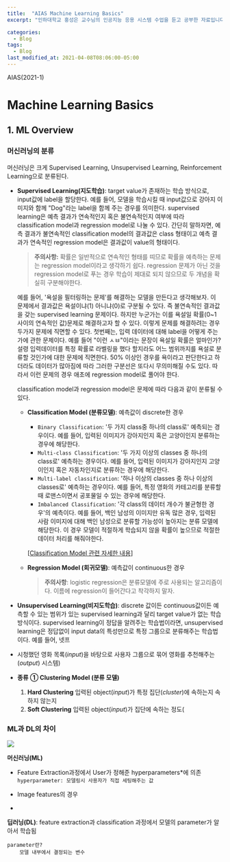 ```yaml
---
title:  "AIAS Machine Learning Basics"
excerpt: "인하대학교 홍성은 교수님의 인공지능 응용 시스템 수업을 듣고 공부한 자료입니다."

categories:
  - Blog
tags:
  - Blog
last_modified_at: 2021-04-08T08:06:00-05:00
---
```


AIAS(2021-1)

# Machine Learning Basics

## 1. ML Overview
### 머신러닝의 분류
머신러닝은 크게 Supervised Learning, Unsupervised Learning, Reinforcement Learning으로 분류된다.

- **Supervised Learning(지도학습)**: target value가 존재하는 학습 방식으로, input값에 label을 할당한다. 예를 들어, 모델을 학습시킬 때 input값으로 강아지 이미지와 함께 "Dog"라는 label을 함께 주는 경우를 의미한다. supervised learning은 예측 결과가 연속적인지 혹은 불연속적인지 여부에 따라 classification model과 regression model로 나눌 수 있다. 간단히 말하자면, 예측 결과가 불연속적인 classification model의 결과값은 class 형태이고 예측 결과가 연속적인 regression model은 결과값이 value의 형태이다. 
	> **주의사항:**
	> 확률은 일반적으로 연속적인 형태를 띠므로 확률을 예측하는 문제는 regression model이라고 생각하기 쉽다. regression 문제가 아닌 것을 regression model로 푸는 경우 학습이 제대로 되지 않으므로 두 개념을 확실히 구분해야한다.

	예를 들어, '욕설을 필터링하는 문제'를 해결하는 모델을 만든다고 생각해보자. 이 문제에서 결과값은 욕설이냐(1) 아니냐(0)로 구분될 수 있다. 즉 불연속적인 결과값을 갖는 supervised learning 문제이다. 하지만 누군가는 이를 욕설일 확률(0~1 사이의 연속적인 값)문제로 해결하고자 할 수 있다. 이렇게 문제를 해결하려는 경우 두가지 문제에 직면할 수 있다. 첫번째는, 입력 데이터에 대해 label을 어떻게 주는가에 관한 문제이다. 예를 들어 "이런 ㅅㅂ"이라는 문장이 욕설일 확률은 얼마인가? 설령 입력데이터를 특정 확률로 라벨링을 했다 할지라도 어느 범위까지를 욕설로 분류할 것인가에 대한 문제에 직면한다. 50% 이상인 경우를 욕이라고 판단한다고 하더라도 데이터가 많아짐에 따라 그러한 구분선은 또다시 무의미해질 수도 있다. 따라서 이런 문제의 경우 애초에 regression model로 풀어야 한다.

	classification model과 regression model은 문제에 따라 다음과 같이 분류될 수 있다.
	
	- **Classification Model (분류모델)**: 예측값이 discrete한 경우
		- `Binary Classification`: '두 가지 class중 하나의 class로' 예측되는 경우이다. 예를 들어, 입력된 이미지가 강아지인지 혹은 고양이인지 분류하는 경우에 해당한다.
		- `Multi-class Classification`: '두 가지 이상의 classes 중 하나의 class로' 예측하는 경우이다. 예를 들어, 입력된 이미지가 강아지인지 고양이인지 혹은 자동차인지로 분류하는 경우에 해당한다.
		- `Multi-label classification`: '하나 이상의 classes 중 하나 이상의 classes로' 예측하는 경우이다. 예를 들어, 특정 영화의 카테고리를 분류할 때 로맨스이면서 공포물일 수 있는 경우에 해당한다.
		- `Imbalanced Classification`: '각 class의 데이터 개수가 불균형한 경우'의 예측이다. 예를 들어, 백인 남성의 이미지만 유독 많은 경우, 입력된 사람 이미지에 대해 백인 남성으로 분류할 가능성이 높아지는 분류 모델에 해당한다. 이 경우 모델이 적절하게 학습되지 않을 확률이 높으므로 적절한 데이터 처리를 해줘야한다.

		[[Classification Model 관련 자세한 내용](https://machinelearningmastery.com/types-of-classification-in-machine-learning/)]
	- **Regression Model (회귀모델)**: 예측값이 continuous한 경우
		> **주의사항**:
		> logistic regression은 분류모델에 주로 사용되는 알고리즘이다. 이름에 regression이 들어간다고 착각하지 말자. 
	
- **Unsupervised Learning(비지도학습)**: discrete 값이든 continuous값이든 예측할 수 있는 범위가 있는 supervised learning과 달리 target value가 없는 학습 방식이다. supervised learning이 정답을 알려주는 학습법이라면, unsupervised learning은 정답없이 input data의 특성만으로 특정 그룹으로 분류해주는 학습법이다. 예를 들어, 넷프
- 시청했던 영화 목록(*input*)을 바탕으로 사용자 그룹으로 묶어 영화를 추천해주는(*output*) 시스템)
- **종류**
	**① Clustering Model (분류 모델)**   
   1) **Hard Clustering**
   입력된 object(*input*)가 특정 집단(*cluster*)에 속하는지 속하지 않는지
   2) **Soft Clustering**
   입력된 object(*input*)가 집단에 속하는 정도(


### ML과 DL의 차이
![](https://blogfiles.pstatic.net/MjAxODExMjVfMTkw/MDAxNTQzMTA5MTQ0MTI1.Nh_1wXOWOINqeK_zC7b9YwuQIomSGhHfZne-8098jQIg.uJudwM-jUn-LRcBZdPUAmcpy3IXvGnd6ofpC2ecVNJ8g.PNG.redserpent/%EB%A8%B8%EC%8B%A0%EB%9F%AC%EB%8B%9D%2C_%EB%94%A5%EB%9F%AC%EB%8B%9D.PNG?type=w3)

**머신러닝(ML)**
- Feature Extraction과정에서 User가 정해준 hyperparameters*에 의존
		`hyperparameter: 모델링시 사용자가 직접 세팅해주는 값`
- Image features의 경우
	    
- 
**딥러닝(DL)**:  feature extraction과 classification 과정에서 모델의 parameter가 알아서 학습됨

	parameter란?
		모델 내부에서 결정되는 변수
 

